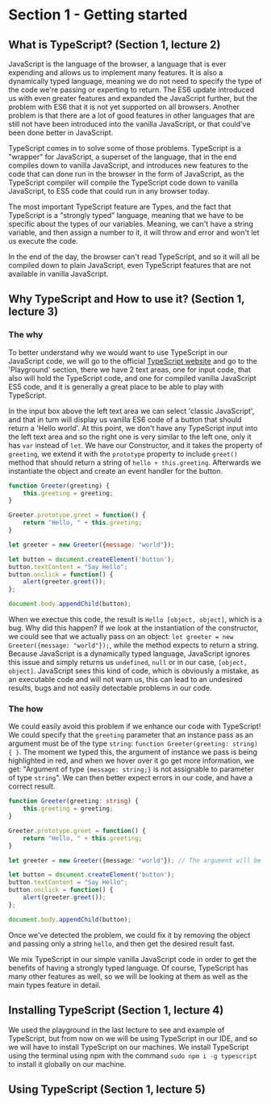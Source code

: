 # Section 1 - Getting started

## What is TypeScript? (Section 1, lecture 2)

JavaScript is the language of the browser, a language that is ever expending and allows us to implement many features. It is also a dynamically typed language, meaning we do not need to specify the type of the code we're passing or experting to return. The ES6 update introduced us with even greater features and expanded the JavaScript further, but the problem with ES6 that it is not yet supported on all browsers. Another problem is that there are a lot of good features in other languages that are still not have been introduced into the vanilla JavaScript, or that could've been done better in JavaScript.

TypeScript comes in to solve some of those problems. TypeScript is a "wrapper" for JavaScript, a superset of the language, that in the end compiles down to vanilla JavaScript, and introduces new features to the code that can done run in the browser in the form of JavaScript, as the TypeScript compiler will compile the TypeScript code down to vanilla JavaScript, to ES5 code that could run in any browser today.

The most important TypeScript feature are Types, and the fact that TypeScript is a "strongly typed" language, meaning that we have to be specific about the types of our variables. Meaning, we can't have a string variable, and then assign a number to it, it will throw and error and won't let us execute the code.

In the end of the day, the browser can't read TypeScript, and so it will all be compiled down to plain JavaScript, even TypeScript features that are not available in vanilla JavaScript.

## Why TypeScript and How to use it? (Section 1, lecture 3)

### The why

To better understand why we would want to use TypeScript in our JavaScript code, we will go to the official [TypeScript website](typescriptlang.org) and go to the 'Playground' section, there we have 2 text areas, one for input code, that also will hold the TypeScript code, and one for compiled vanilla JavaScript ES5 code, and it is generally a great place to be able to play with TypeScript.

In the input box above the left text area we can select 'classic JavaScript', and that in turn will display us vanilla ES6 code of a button that should return a 'Hello world'. At this point, we don't have any TypeScript input into the left text area and so the right one is very similar to the left one, only it has `var` instead of `let`. We have our Constructor, and it takes the property of `greeting`, we extend it with the `prototype` property to include `greet()` method that should return a string of `hello + this.greeting`. Afterwards we instantiate the object and create an event handler for the button.

```js
function Greeter(greeting) {
    this.greeting = greeting;
}

Greeter.prototype.greet = function() {
    return "Hello, " + this.greeting;
}

let greeter = new Greeter({message: "world"});  

let button = document.createElement('button');
button.textContent = "Say Hello";
button.onclick = function() {
    alert(greeter.greet());
};

document.body.appendChild(button);
```

When we exectue this code, the result is `Hello [object, object]`, which is a bug. Why did this happen? If we look at the instantiation of the constructor, we could see that we actually pass on an object: `let greeter = new Greeter({message: "world"});`, while the method expects to return a string. Because JavaScript is a dynamically typed language, JavaScript ignores this issue and simply returns us `undefined`, `null` or in our case, `[object, object]`. JavaScript sees this kind of code, which is obviously a mistake, as an executable code and will not warn us, this can lead to an undesired results, bugs and not easily detectable problems in our code.

### The how

We could easily avoid this problem if we enhance our code with TypeScript! We could specify that the `greeting` parameter that an instance pass as an argument must be of the type `string`: `function Greeter(greeting: string) { }`. The moment we typed this, the argument of instance we pass is being highlighted in red, and when we hover over it go get more information, we get: "Argument of type `{message: string;}` is not assignable to parameter of type `string`". We can then better expect errors in our code, and have a correct result.

```ts
function Greeter(greeting: string) {
    this.greeting = greeting;
}

Greeter.prototype.greet = function() {
    return "Hello, " + this.greeting;
}

let greeter = new Greeter({message: "world"}); // The argument will be marked in a red underline

let button = document.createElement('button');
button.textContent = "Say Hello";
button.onclick = function() {
    alert(greeter.greet());
};

document.body.appendChild(button);
```

Once we've detected the problem, we could fix it by removing the object and passing only a string `hello`, and then get the desired result fast.

We mix TypeScript in our simple vanilla JavaScript code in order to get the benefits of having a strongly typed language. Of course, TypeScript has many other features as well, so we will be looking at them as well as the main types feature in detail.

## Installing TypeScript (Section 1, lecture 4)

We used the playground in the last lecture to see and example of TypeScript, but from now on we will be using TypeScript in our IDE, and so we will have to install TypeScript on our machines. We install TypeScript using the terminal using npm with the command `sudo npm i -g typescript` to install it globally on our machine.

## Using TypeScript (Section 1, lecture 5)


